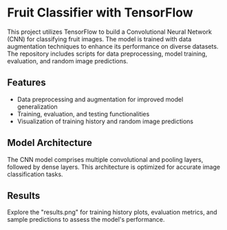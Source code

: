 
# Fruit Classifier with TensorFlow

This project utilizes TensorFlow to build a Convolutional Neural Network (CNN) for classifying fruit images. The model is trained with data augmentation techniques to enhance its performance on diverse datasets. The repository includes scripts for data preprocessing, model training, evaluation, and random image predictions.


## Features

- Data preprocessing and augmentation for improved model generalization
- Training, evaluation, and testing functionalities
- Visualization of training history and random image predictions

## Model Architecture

The CNN model comprises multiple convolutional and pooling layers, followed by dense layers. This architecture is optimized for accurate image classification tasks.


## Results

Explore the "results.png" for training history plots, evaluation metrics, and sample predictions to assess the model's performance.
